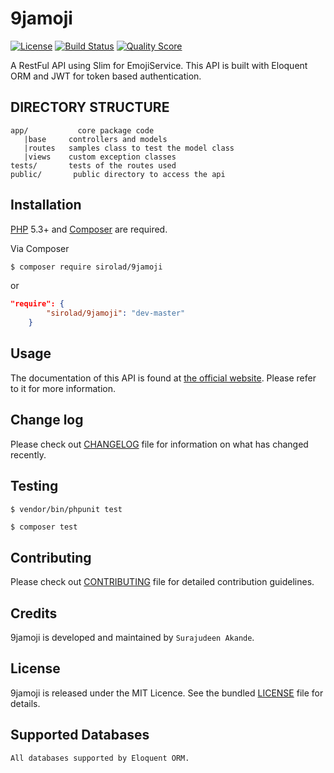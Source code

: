 # 9jamoji
[![License](http://img.shields.io/:license-mit-blue.svg)](https://github.com/andela-sakande/PotatoORM/blob/master/LICENSE)
[![Build Status](https://travis-ci.org/andela-sakande/9jamoji.svg)](https://travis-ci.org/andela-sakande/9jamoji)
[![Quality Score](https://img.shields.io/scrutinizer/g/andela-sakande/9jamoji.svg?style=flat-square)](https://scrutinizer-ci.com/g/andela-sakande/9jamoji)

A RestFul API using S​lim​ for Emoji​Service. This API is built with Eloquent ORM and JWT for
token based authentication.

DIRECTORY STRUCTURE
-------------------

```
app/           core package code
   |base     controllers and models
   |routes   samples class to test the model class
   |views    custom exception classes
tests/       tests of the routes used
public/       public directory to access the api
```

## Installation

[PHP](https://php.net) 5.3+ and [Composer](https://getcomposer.org) are required.

Via Composer

``` bash
$ composer require sirolad/9jamoji
```
or
``` composer.json
"require": {
        "sirolad/9jamoji": "dev-master"
    }
```

## Usage

The documentation of this API is found at [the official website](https://api-9jamoji.herokuapp.com). Please refer to it for more information.



## Change log

Please check out [CHANGELOG](CHANGELOG.md) file for information on what has changed recently.

## Testing

``` bash
$ vendor/bin/phpunit test
```

``` composer
$ composer test
```

## Contributing

Please check out [CONTRIBUTING](CONTRIBUTING.md) file for detailed contribution guidelines.

## Credits

9jamoji is developed and maintained by `Surajudeen Akande`.

## License

9jamoji is released under the MIT Licence. See the bundled [LICENSE](LICENSE.md) file for details.

## Supported Databases

``` bash
All databases supported by Eloquent ORM.
```
